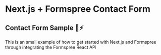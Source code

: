 # Next.js + Formspree Contact Form

## Contact Form Sample :email::zap:

This is an small example of how to get started with Next.js and Formspree
through integrating the Formspree React API
